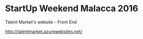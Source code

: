 # StartUp Weekend Malacca 2016

Talent Market's website - Front End

http://talentmarket.azurewebsites.net/
